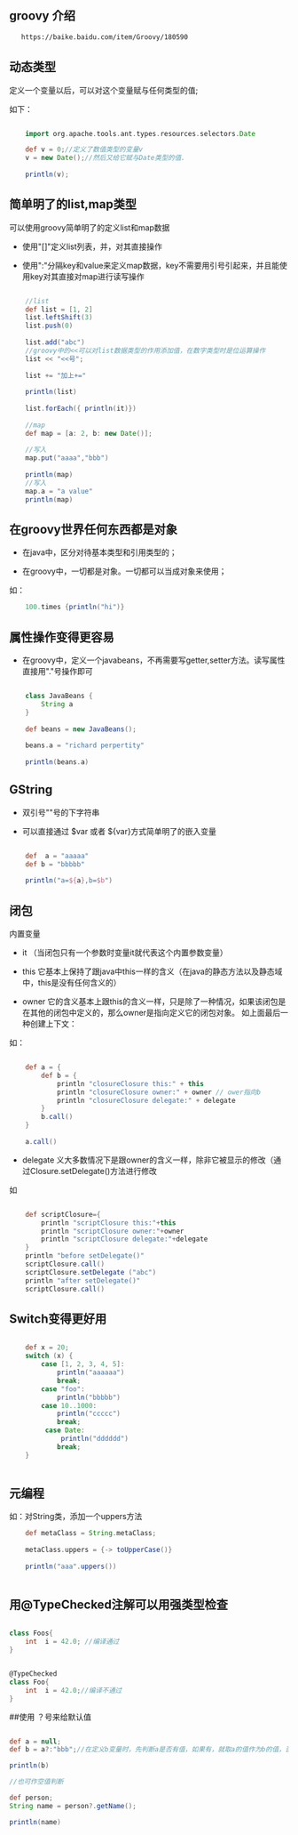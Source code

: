 ## groovy 介绍
````html
   https://baike.baidu.com/item/Groovy/180590
```` 

## 动态类型

定义一个变量以后，可以对这个变量赋与任何类型的值;

如下：

```groovy

    import org.apache.tools.ant.types.resources.selectors.Date

    def v = 0;//定义了数值类型的变量v
    v = new Date();//然后又给它赋与Date类型的值. 
    
    println(v);

```

## 简单明了的list,map类型

可以使用groovy简单明了的定义list和map数据


- 使用"[]"定义list列表，并，对其直接操作

- 使用":"分隔key和value来定义map数据，key不需要用引号引起来，并且能使用key对其直接对map进行读写操作

```groovy

    //list
    def list = [1, 2]
    list.leftShift(3)
    list.push(0)
    
    list.add("abc")
    //groovy中的<<可以对list数据类型的作用添加值，在数字类型时是位运算操作
    list << "<<号";
    
    list += "加上+="
    
    println(list)
    
    list.forEach({ println(it)})
    
    //map
    def map = [a: 2, b: new Date()];
    
    //写入
    map.put("aaaa","bbb")
    
    println(map)
    //写入
    map.a = "a value"
    println(map)

```

## 在groovy世界任何东西都是对象

* 在java中，区分对待基本类型和引用类型的；

* 在groovy中，一切都是对象。一切都可以当成对象来使用；

如：

```groovy
    100.times {println("hi")}

```

## 属性操作变得更容易

* 在groovy中，定义一个javabeans，不再需要写getter,setter方法。读写属性直接用"."号操作即可

````groovy

    class JavaBeans {
        String a
    }
    
    def beans = new JavaBeans();
    
    beans.a = "richard perpertity"
    
    println(beans.a)

````

## GString

* 双引号""号的下字符串

* 可以直接通过 $var 或者 ${var}方式简单明了的嵌入变量

````groovy

    def  a = "aaaaa"
    def b = "bbbbb"
    
    println("a=${a},b=$b")

````

## 闭包

内置变量
- it （当闭包只有一个参数时变量it就代表这个内置参数变量）

- this 它基本上保持了跟java中this一样的含义（在java的静态方法以及静态域中，this是没有任何含义的）

- owner 它的含义基本上跟this的含义一样，只是除了一种情况，如果该闭包是在其他的闭包中定义的，那么owner是指向定义它的闭包对象。 如上面最后一种创建上下文：

如：
```groovy

    def a = {
        def b = {
            println "closureClosure this:" + this
            println "closureClosure owner:" + owner // ower指向b
            println "closureClosure delegate:" + delegate
        }
        b.call()
    }
    
    a.call()

```
- delegate 义大多数情况下是跟owner的含义一样，除非它被显示的修改（通过Closure.setDelegate()方法进行修改

如

````groovy

    def scriptClosure={  
        println "scriptClosure this:"+this  
        println "scriptClosure owner:"+owner  
        println "scriptClosure delegate:"+delegate  
    }  
    println "before setDelegate()"  
    scriptClosure.call()  
    scriptClosure.setDelegate ("abc")  
    println "after setDelegate()"  
    scriptClosure.call()  

````


## Switch变得更好用

````groovy

    def x = 20;
    switch (x) {
        case [1, 2, 3, 4, 5]:
            println("aaaaaa")
            break;
        case "foo":
            println("bbbbb")
        case 10..1000:
            println("ccccc")
            break;
         case Date:
             println("dddddd")
            break;
    }
    
````


## 元编程
如：对String类，添加一个uppers方法

```groovy
    def metaClass = String.metaClass;
    
    metaClass.uppers = {-> toUpperCase()}
    
    println("aaa".uppers())
   
```

## 用@TypeChecked注解可以用强类型检查  

```groovy

class Foos{
    int  i = 42.0; //编译通过
}


@TypeChecked
class Foo{
    int  i = 42.0;//编译不通过
}

```

##使用 ？号来给默认值

```groovy

def a = null;
def b = a?:"bbb";//在定义b变量时，先判断a是否有值，如果有，就取a的值作为b的值，否则就取值"bbb"

println(b)

//也可作空值判断

def person;
String name = person?.getName();

println(name)
```

 

